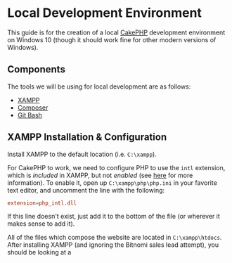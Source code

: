Local Development Environment
=============================

This guide is for the creation of a local
[CakePHP](https://cakephp.org/) development environment on Windows 10
(though it should work fine for other modern versions of Windows).

Components
----------

The tools we will be using for local development are as follows:

- [XAMPP](https://www.apachefriends.org)
- [Composer](https://getcomposer.org/)
- [Git Bash](https://git-scm.com/download/win)

XAMPP Installation & Configuration
----------------------------------

Install XAMPP to the default location (i.e. `C:\xampp`).

For CakePHP to work, we need to configure PHP to use the `intl`
extension, which is _included_ in XAMPP, but not _enabled_ (see
[here](https://book.cakephp.org/3.0/en/installation.html) for more
information).  To enable it, open up `C:\xampp\php\php.ini` in your
favorite text editor, and uncomment the line with the following:

```conf
extension=php_intl.dll
```

If this line doesn't exist, just add it to the bottom of the file (or
wherever it makes sense to add it).

All of the files which compose the website are located in
`C:\xampp\htdocs`.  After installing XAMPP (and ignoring the Bitnomi
sales lead attempt), you should be looking at a
